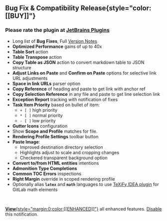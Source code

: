 ## Bug Fix & Compatibility Release{style="color:[[BUY]]"}

### Please rate the plugin at [JetBrains Plugins]

* Long list of **Bug Fixes**, Full [Version Notes]
* **Optimized Performance** gains of up to 40x
* **Table Sort** action
* **Table Transpose** action
* **Copy Table as JSON** action to convert markdown table to JSON structure
* **Adjust Links on Paste** and **Confirm on Paste** options for selective link URL adjustments
* **Space in link URLs** parser option
* **Copy Reference** of heading and paste to get link with anchor ref
* **Copy Selection Reference** in any file and paste to get line selection link
* **Exception Report** tracking with notification of fixes
* **Task Item Priority** based on bullet of item:
  * `+ [ ]` high priority
  * `* [ ]` normal priority
  * `- [ ]` low priority
* **Gutter Icons** configuration
* Show **Scope and Profile** matches for file.
* **Rendering Profile Settings** toolbar button
* **Paste Image**:
  * Improved destination directory selection
  * Highlights adjust to scale and cropping changes
  * Checkered transparent background option
* **Convert to/from HTML entities** intentions
* **Admonition Type Completions**
* **Common TOC Errors** inspections
* **Right Margin** override in scoped rendering profile
* Optionally alias **`latex`** and **`math`** languages to use [TeXiFy IDEA plugin] for GitLab
  math elements

<br>

[**View**{style="margin:0;color:[[ENHANCED]]"}](:FEATURES) all enhanced features.
[Disable](:DISABLE_FEATURES) this notification.

[JetBrains Plugins]: https://plugins.jetbrains.com/plugin/7896-markdown-navigator
[TeXiFy IDEA plugin]: https://plugins.jetbrains.com/plugin/9473-texify-idea/
[Version Notes]: https://github.com/vsch/idea-multimarkdown/blob/master/VERSION.md

